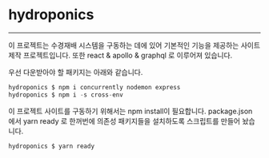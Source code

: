 # hydroponics
---------
이 프로젝트는 수경재배 시스템을 구동하는 데에 있어 기본적인 기능을 제공하는 사이트 제작 프로젝트입니다.
또한 react & apollo & graphql 로 이루어져 있습니다.

우선 다운받아야 할 패키지는 아래와 같습니다.
```javascript
hydroponics $ npm i concurrently nodemon express 
hydroponics $ npm i -s cross-env
```

이 프로젝트 사이트를 구동하기 위해서는 npm install이 필요합니다.
package.json 에서 yarn ready 로 한꺼번에 의존성 패키지들을 설치하도록 스크립트를 만들어 놨습니다.

```javascript
hydroponics $ yarn ready
```
